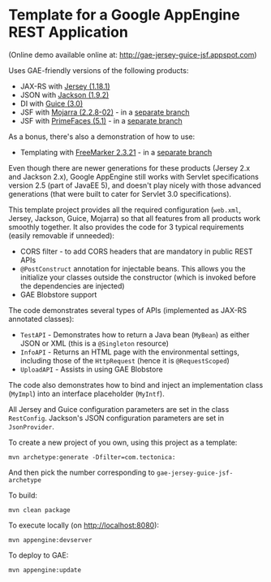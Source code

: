 Template for a Google AppEngine REST Application
=

(Online demo available online at: <http://gae-jersey-guice-jsf.appspot.com>) 

Uses GAE-friendly versions of the following products:

* JAX-RS with [Jersey (1.18.1)](https://jersey.java.net/documentation/1.18)
* JSON with [Jackson (1.9.2)](http://wiki.fasterxml.com/JacksonRelease19)
* DI with [Guice (3.0)](https://github.com/google/guice/wiki/Guice30)
* JSF with [Mojarra (2.2.8-02)](https://javaserverfaces.java.net/2.2/index.html) - in a [separate branch](https://github.com/zach-m/gae-jersey-guice-jsf/tree/jsf) 
* JSF with [PrimeFaces (5.1)](http://www.primefaces.org/documentation) - in a [separate branch](https://github.com/zach-m/gae-jersey-guice-jsf/tree/jsf-primefaces)

As a bonus, there's also a demonstration of how to use:

* Templating with [FreeMarker 2.3.21](http://freemarker.org/docs/index.html) - in a [separate branch](https://github.com/zach-m/gae-jersey-guice-jsf/tree/freemarker)

Even though there are newer generations for these products (Jersey 2.x and Jackson 2.x), Google AppEngine still works with Servlet specifications version 2.5 (part of JavaEE 5), and doesn't play nicely with those advanced generations (that were built to cater for Servlet 3.0 specifications).

This template project provides all the required configuration (`web.xml`, Jersey, Jackson, Guice, Mojarra) so that all features from all products work smoothly together. It also provides the code for 3 typical requirements (easily removable if unneeded):

* CORS filter - to add CORS headers that are mandatory in public REST APIs
* `@PostConstruct` annotation for injectable beans. This allows you the initialize your classes outside the constructor (which is invoked before the dependencies are injected)
* GAE Blobstore support

The code demonstrates several types of APIs (implemented as JAX-RS annotated classes): 

* `TestAPI` - Demonstrates how to return a Java bean (`MyBean`) as either JSON or XML (this is a `@Singleton` resource)
* `InfoAPI` - Returns an HTML page with the environmental settings, including those of the `HttpRequest` (hence it is `@RequestScoped`)
* `UploadAPI` - Assists in using GAE Blobstore

The code also demonstrates how to bind and inject an implementation class (`MyImpl`) into an interface placeholder (`MyIntf`).

All Jersey and Guice configuration parameters are set in the class `RestConfig`. Jackson's JSON configuration parameters are set in `JsonProvider`.

To create a new project of you own, using this project as a template:

	mvn archetype:generate -Dfilter=com.tectonica:
	
And then pick the number corresponding to `gae-jersey-guice-jsf-archetype`

To build:

	mvn clean package
	
To execute locally (on <http://localhost:8080>):

	mvn appengine:devserver

To deploy to GAE:

	mvn appengine:update
